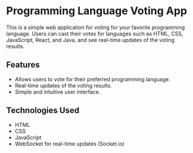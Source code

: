 # Programming Language Voting App

This is a simple web application for voting for your favorite programming language. Users can cast their votes for languages such as HTML, CSS, JavaScript, React, and Java, and see real-time updates of the voting results.

## Features

- Allows users to vote for their preferred programming language.
- Real-time updates of the voting results.
- Simple and intuitive user interface.

## Technologies Used

- HTML
- CSS
- JavaScript
- WebSocket for real-time updates (Socket.io)


